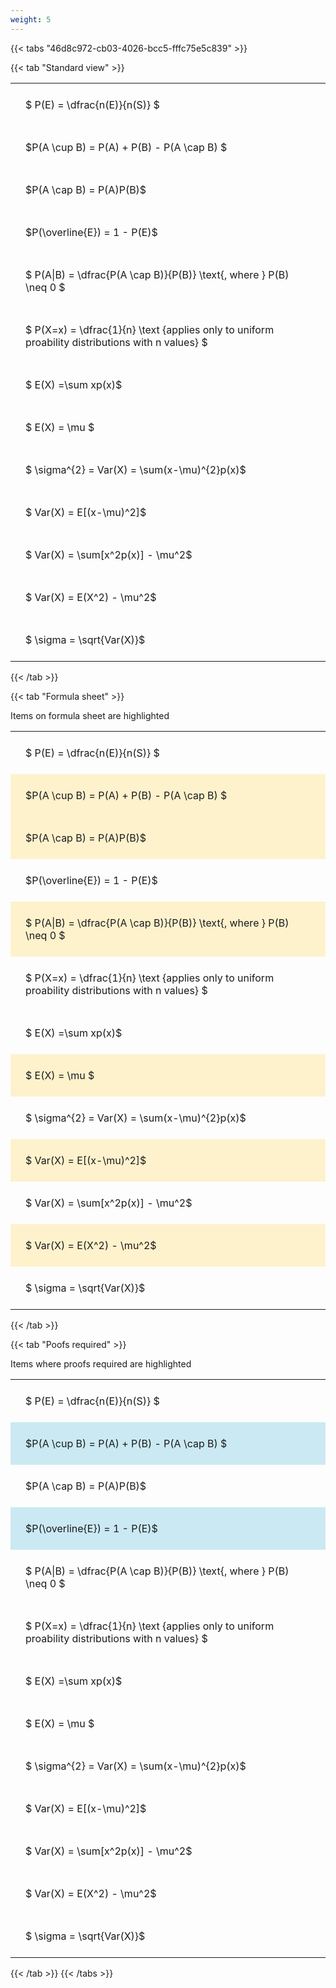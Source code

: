 ```yaml
---
weight: 5
---
```


{{< tabs "46d8c972-cb03-4026-bcc5-fffc75e5c839" >}}

{{< tab "Standard view" >}}

<style type="text/css">
#T_8f0ad th.col_heading {
  text-align: left;
  font-size: 1em;
}
#T_8f0ad td {
  text-align: left;
  font-size: 1em;
  padding: 1.5em;
}
</style>
<table id="T_8f0ad">
  <thead>
  </thead>
  <tbody>
    <tr>
      <td id="T_8f0ad_row0_col0" class="data row0 col0" >$ P(E) = \dfrac{n(E)}{n(S)} $</td>
    </tr>
    <tr>
      <td id="T_8f0ad_row1_col0" class="data row1 col0" >$P(A \cup B) = P(A) + P(B) - P(A \cap B) $</td>
    </tr>
    <tr>
      <td id="T_8f0ad_row2_col0" class="data row2 col0" >$P(A \cap B)  = P(A)P(B)$</td>
    </tr>
    <tr>
      <td id="T_8f0ad_row3_col0" class="data row3 col0" >$P(\overline{E}) = 1 - P(E)$</td>
    </tr>
    <tr>
      <td id="T_8f0ad_row4_col0" class="data row4 col0" >$ P(A|B) = \dfrac{P(A \cap B)}{P(B)} \text{, where } P(B) \neq 0 $</td>
    </tr>
    <tr>
      <td id="T_8f0ad_row5_col0" class="data row5 col0" >$ P(X=x) =  \dfrac{1}{n} 
\text {applies only to uniform proability distributions with n values} $</td>
    </tr>
    <tr>
      <td id="T_8f0ad_row6_col0" class="data row6 col0" >$ E(X) =\sum xp(x)$</td>
    </tr>
    <tr>
      <td id="T_8f0ad_row7_col0" class="data row7 col0" >$ E(X) = \mu $</td>
    </tr>
    <tr>
      <td id="T_8f0ad_row8_col0" class="data row8 col0" >$ \sigma^{2} = Var(X) = \sum(x-\mu)^{2}p(x)$</td>
    </tr>
    <tr>
      <td id="T_8f0ad_row9_col0" class="data row9 col0" >$ Var(X) = E[(x-\mu)^2]$</td>
    </tr>
    <tr>
      <td id="T_8f0ad_row10_col0" class="data row10 col0" >$ Var(X) = \sum[x^2p(x)] - \mu^2$</td>
    </tr>
    <tr>
      <td id="T_8f0ad_row11_col0" class="data row11 col0" >$ Var(X) = E(X^2) - \mu^2$</td>
    </tr>
    <tr>
      <td id="T_8f0ad_row12_col0" class="data row12 col0" >$ \sigma = \sqrt{Var(X)}$</td>
    </tr>
  </tbody>
</table>
{{< /tab >}}

{{< tab "Formula sheet" >}}

Items on formula sheet are highlighted 
<br>
<style type="text/css">
#T_ae09a th.col_heading {
  text-align: left;
  font-size: 1em;
}
#T_ae09a td {
  text-align: left;
  font-size: 1em;
  padding: 1.5em;
}
#T_ae09a_row0_col0, #T_ae09a_row3_col0, #T_ae09a_row5_col0, #T_ae09a_row6_col0, #T_ae09a_row8_col0, #T_ae09a_row10_col0, #T_ae09a_row12_col0 {
  background-color: rgba(0,0,0,0);
}
#T_ae09a_row1_col0, #T_ae09a_row2_col0, #T_ae09a_row4_col0, #T_ae09a_row7_col0, #T_ae09a_row9_col0, #T_ae09a_row11_col0 {
  background-color: rgba(255,194,10, 0.2);
}
</style>
<table id="T_ae09a">
  <thead>
  </thead>
  <tbody>
    <tr>
      <td id="T_ae09a_row0_col0" class="data row0 col0" >$ P(E) = \dfrac{n(E)}{n(S)} $</td>
    </tr>
    <tr>
      <td id="T_ae09a_row1_col0" class="data row1 col0" >$P(A \cup B) = P(A) + P(B) - P(A \cap B) $</td>
    </tr>
    <tr>
      <td id="T_ae09a_row2_col0" class="data row2 col0" >$P(A \cap B)  = P(A)P(B)$</td>
    </tr>
    <tr>
      <td id="T_ae09a_row3_col0" class="data row3 col0" >$P(\overline{E}) = 1 - P(E)$</td>
    </tr>
    <tr>
      <td id="T_ae09a_row4_col0" class="data row4 col0" >$ P(A|B) = \dfrac{P(A \cap B)}{P(B)} \text{, where } P(B) \neq 0 $</td>
    </tr>
    <tr>
      <td id="T_ae09a_row5_col0" class="data row5 col0" >$ P(X=x) =  \dfrac{1}{n} 
\text {applies only to uniform proability distributions with n values} $</td>
    </tr>
    <tr>
      <td id="T_ae09a_row6_col0" class="data row6 col0" >$ E(X) =\sum xp(x)$</td>
    </tr>
    <tr>
      <td id="T_ae09a_row7_col0" class="data row7 col0" >$ E(X) = \mu $</td>
    </tr>
    <tr>
      <td id="T_ae09a_row8_col0" class="data row8 col0" >$ \sigma^{2} = Var(X) = \sum(x-\mu)^{2}p(x)$</td>
    </tr>
    <tr>
      <td id="T_ae09a_row9_col0" class="data row9 col0" >$ Var(X) = E[(x-\mu)^2]$</td>
    </tr>
    <tr>
      <td id="T_ae09a_row10_col0" class="data row10 col0" >$ Var(X) = \sum[x^2p(x)] - \mu^2$</td>
    </tr>
    <tr>
      <td id="T_ae09a_row11_col0" class="data row11 col0" >$ Var(X) = E(X^2) - \mu^2$</td>
    </tr>
    <tr>
      <td id="T_ae09a_row12_col0" class="data row12 col0" >$ \sigma = \sqrt{Var(X)}$</td>
    </tr>
  </tbody>
</table>
{{< /tab >}}

{{< tab "Poofs required" >}}

Items where proofs required are highlighted 
<br>
<style type="text/css">
#T_81b06 th.col_heading {
  text-align: left;
  font-size: 1em;
}
#T_81b06 td {
  text-align: left;
  font-size: 1em;
  padding: 1.5em;
}
#T_81b06_row0_col0, #T_81b06_row2_col0, #T_81b06_row4_col0, #T_81b06_row5_col0, #T_81b06_row6_col0, #T_81b06_row7_col0, #T_81b06_row8_col0, #T_81b06_row9_col0, #T_81b06_row10_col0, #T_81b06_row11_col0, #T_81b06_row12_col0 {
  background-color: rgba(0,0,0,0);
}
#T_81b06_row1_col0, #T_81b06_row3_col0 {
  background-color: rgba(0,150,200, 0.2);
}
</style>
<table id="T_81b06">
  <thead>
  </thead>
  <tbody>
    <tr>
      <td id="T_81b06_row0_col0" class="data row0 col0" >$ P(E) = \dfrac{n(E)}{n(S)} $</td>
    </tr>
    <tr>
      <td id="T_81b06_row1_col0" class="data row1 col0" >$P(A \cup B) = P(A) + P(B) - P(A \cap B) $</td>
    </tr>
    <tr>
      <td id="T_81b06_row2_col0" class="data row2 col0" >$P(A \cap B)  = P(A)P(B)$</td>
    </tr>
    <tr>
      <td id="T_81b06_row3_col0" class="data row3 col0" >$P(\overline{E}) = 1 - P(E)$</td>
    </tr>
    <tr>
      <td id="T_81b06_row4_col0" class="data row4 col0" >$ P(A|B) = \dfrac{P(A \cap B)}{P(B)} \text{, where } P(B) \neq 0 $</td>
    </tr>
    <tr>
      <td id="T_81b06_row5_col0" class="data row5 col0" >$ P(X=x) =  \dfrac{1}{n} 
\text {applies only to uniform proability distributions with n values} $</td>
    </tr>
    <tr>
      <td id="T_81b06_row6_col0" class="data row6 col0" >$ E(X) =\sum xp(x)$</td>
    </tr>
    <tr>
      <td id="T_81b06_row7_col0" class="data row7 col0" >$ E(X) = \mu $</td>
    </tr>
    <tr>
      <td id="T_81b06_row8_col0" class="data row8 col0" >$ \sigma^{2} = Var(X) = \sum(x-\mu)^{2}p(x)$</td>
    </tr>
    <tr>
      <td id="T_81b06_row9_col0" class="data row9 col0" >$ Var(X) = E[(x-\mu)^2]$</td>
    </tr>
    <tr>
      <td id="T_81b06_row10_col0" class="data row10 col0" >$ Var(X) = \sum[x^2p(x)] - \mu^2$</td>
    </tr>
    <tr>
      <td id="T_81b06_row11_col0" class="data row11 col0" >$ Var(X) = E(X^2) - \mu^2$</td>
    </tr>
    <tr>
      <td id="T_81b06_row12_col0" class="data row12 col0" >$ \sigma = \sqrt{Var(X)}$</td>
    </tr>
  </tbody>
</table>
{{< /tab >}}
{{< /tabs >}}